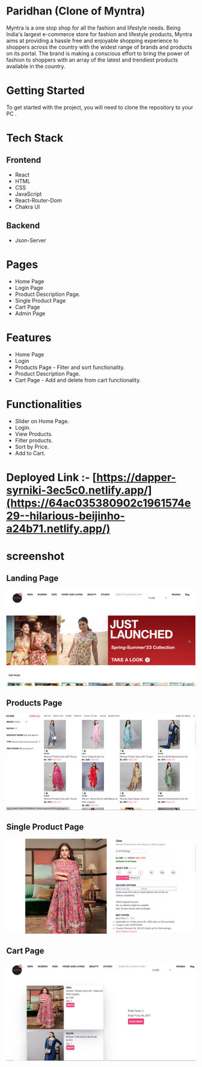 # Paridhan (Clone of Myntra)

Myntra is a one stop shop for all the fashion and lifestyle needs. Being India's largest e-commerce store for fashion and lifestyle products, Myntra aims at providing a hassle free and enjoyable shopping experience to shoppers across the country with the widest range of brands and products on its portal. The brand is making a conscious effort to bring the power of fashion to shoppers with an array of the latest and trendiest products available in the country.

# Getting Started
To get started with the project, you will need to clone the repository to your PC .

# Tech Stack

## Frontend

- React
- HTML 
- CSS
- JavaScript
- React-Router-Dom
- Chakra UI

## Backend
- Json-Server

# Pages
- Home Page
- Login Page
- Product Description Page.
- Single Product Page
- Cart Page
- Admin Page

# Features
- Home Page
- Login
- Products Page - Filter and sort functionality.
- Product Description Page.
- Cart Page - Add and delete from cart functionality.

# Functionalities
- Slider on Home Page.
- Login.
- View Products.
- Filter products.
- Sort by Price.
- Add to Cart.

# Deployed Link :- [https://dapper-syrniki-3ec5c0.netlify.app/](https://64ac035380902c1961574e29--hilarious-beijinho-a24b71.netlify.app/)

# screenshot

## Landing Page
<img src="./my-app/src/screenshots/Home-page.PNG" alt="Landing Page" /> 

## Products Page
<img src="./my-app/src/screenshots/Products-page.PNG" alt="Products Page" /> 

## Single Product Page
<img src="./my-app/src/screenshots/Single-product-page.PNG" alt="Single Product Page" /> 

## Cart Page
<img src="./my-app/src/screenshots/Cart-page.PNG" alt="Cart Page" /> 






